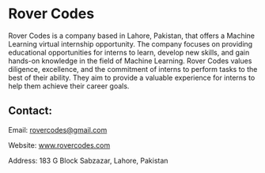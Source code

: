 # Rover Codes
Rover Codes is a company based in Lahore, Pakistan, that offers a Machine Learning virtual internship opportunity. The company focuses on providing educational opportunities for interns to learn, develop new skills, and gain hands-on knowledge in the field of Machine Learning. Rover Codes values diligence, excellence, and the commitment of interns to perform tasks to the best of their ability. They aim to provide a valuable experience for interns to help them achieve their career goals.

## Contact:
Email: rovercodes@gmail.com 

Website: www.rovercodes.com 

Address: 183 G Block Sabzazar, Lahore, Pakistan 

